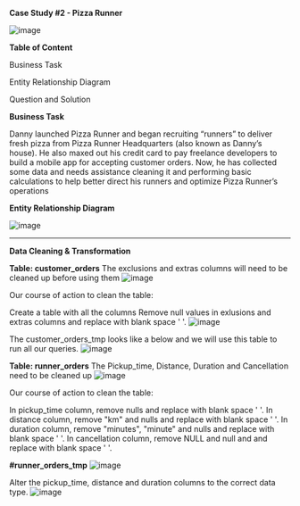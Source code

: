 **Case Study #2 - Pizza Runner**

![image](https://github.com/user-attachments/assets/3d23f9a6-6927-4ae3-a4c5-3c0283dc6a46)

**Table of Content**

Business Task

Entity Relationship Diagram

Question and Solution

**Business Task**

Danny launched Pizza Runner and began recruiting “runners” to deliver fresh pizza from Pizza Runner Headquarters (also known as Danny’s house). He also maxed out his credit card to pay freelance developers to build a mobile app for accepting customer orders. Now, he has collected some data and needs assistance cleaning it and performing basic calculations to help better direct his runners and optimize Pizza Runner’s operations


**Entity Relationship Diagram**

![image](https://github.com/user-attachments/assets/f9e4093a-e0ca-4a15-ac86-307c374d2826)

-------------------------------------------------------------------------------------------------------------------------------------------

**Data Cleaning & Transformation**

**Table: customer_orders**
The exclusions and extras columns will need to be cleaned up before using them
![image](https://github.com/user-attachments/assets/c70b164b-e346-43cf-8fa7-51a2c60322fb)

Our course of action to clean the table:

Create a table with all the columns
Remove null values in exlusions and extras columns and replace with blank space ' '.
![image](https://github.com/user-attachments/assets/2d9ff284-6736-45a8-a7eb-f3083ab258f9)


The  customer_orders_tmp looks like a below and we will use this table to run all our queries.
![image](https://github.com/user-attachments/assets/41188a3d-2739-4c70-a2eb-b6fcd035fd9c)

**Table: runner_orders**
The Pickup_time, Distance, Duration and Cancellation need to be  cleaned up
![image](https://github.com/user-attachments/assets/a5b9867a-c407-4e8f-8579-0129a66a55c7)

Our course of action to clean the table:

In pickup_time column, remove nulls and replace with blank space ' '.
In distance column, remove "km" and nulls and replace with blank space ' '.
In duration column, remove "minutes", "minute" and nulls and replace with blank space ' '.
In cancellation column, remove NULL and null and and replace with blank space ' '.


**#runner_orders_tmp**
![image](https://github.com/user-attachments/assets/ebab35fb-59ca-480d-9cd0-1d0adcd542dc)

Alter the pickup_time, distance and duration columns to the correct data type.
![image](https://github.com/user-attachments/assets/f06ec1d6-6054-49b0-9f5a-7fc40e8b31a8)


